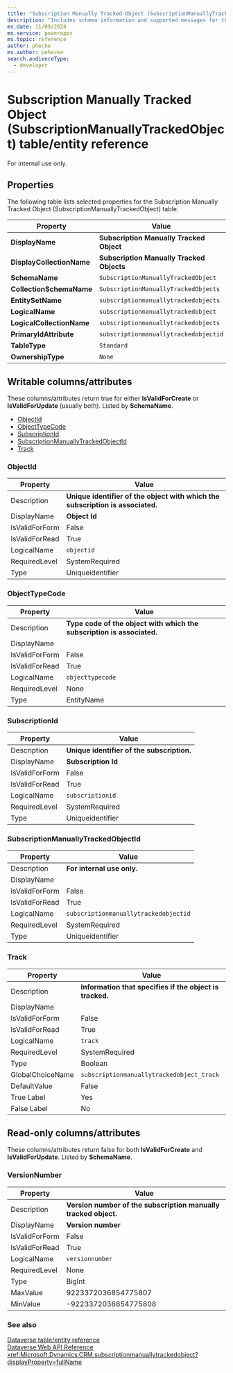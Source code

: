 ```yaml
---
title: "Subscription Manually Tracked Object (SubscriptionManuallyTrackedObject) table/entity reference (Microsoft Dataverse)"
description: "Includes schema information and supported messages for the Subscription Manually Tracked Object (SubscriptionManuallyTrackedObject) table/entity with Microsoft Dataverse."
ms.date: 11/09/2024
ms.service: powerapps
ms.topic: reference
author: phecke
ms.author: pehecke
search.audienceType: 
  - developer
---
```


# Subscription Manually Tracked Object (SubscriptionManuallyTrackedObject) table/entity reference

For internal use only.

## Properties

The following table lists selected properties for the Subscription Manually Tracked Object (SubscriptionManuallyTrackedObject) table.

|Property|Value|
| --- | --- |
| **DisplayName** | **Subscription Manually Tracked Object** |
| **DisplayCollectionName** | **Subscription Manually Tracked Objects** |
| **SchemaName** | `SubscriptionManuallyTrackedObject` |
| **CollectionSchemaName** | `SubscriptionManuallyTrackedObjects` |
| **EntitySetName** | `subscriptionmanuallytrackedobjects`|
| **LogicalName** | `subscriptionmanuallytrackedobject` |
| **LogicalCollectionName** | `subscriptionmanuallytrackedobjects` |
| **PrimaryIdAttribute** | `subscriptionmanuallytrackedobjectid` |
| **TableType** | `Standard` |
| **OwnershipType** | `None` |

## Writable columns/attributes

These columns/attributes return true for either **IsValidForCreate** or **IsValidForUpdate** (usually both). Listed by **SchemaName**.

- [ObjectId](#BKMK_ObjectId)
- [ObjectTypeCode](#BKMK_ObjectTypeCode)
- [SubscriptionId](#BKMK_SubscriptionId)
- [SubscriptionManuallyTrackedObjectId](#BKMK_SubscriptionManuallyTrackedObjectId)
- [Track](#BKMK_Track)

### <a name="BKMK_ObjectId"></a> ObjectId

|Property|Value|
|---|---|
|Description|**Unique identifier of the object with which the subscription is associated.**|
|DisplayName|**Object Id**|
|IsValidForForm|False|
|IsValidForRead|True|
|LogicalName|`objectid`|
|RequiredLevel|SystemRequired|
|Type|Uniqueidentifier|

### <a name="BKMK_ObjectTypeCode"></a> ObjectTypeCode

|Property|Value|
|---|---|
|Description|**Type code of the object with which the subscription is associated.**|
|DisplayName||
|IsValidForForm|False|
|IsValidForRead|True|
|LogicalName|`objecttypecode`|
|RequiredLevel|None|
|Type|EntityName|

### <a name="BKMK_SubscriptionId"></a> SubscriptionId

|Property|Value|
|---|---|
|Description|**Unique identifier of the subscription.**|
|DisplayName|**Subscription Id**|
|IsValidForForm|False|
|IsValidForRead|True|
|LogicalName|`subscriptionid`|
|RequiredLevel|SystemRequired|
|Type|Uniqueidentifier|

### <a name="BKMK_SubscriptionManuallyTrackedObjectId"></a> SubscriptionManuallyTrackedObjectId

|Property|Value|
|---|---|
|Description|**For internal use only.**|
|DisplayName||
|IsValidForForm|False|
|IsValidForRead|True|
|LogicalName|`subscriptionmanuallytrackedobjectid`|
|RequiredLevel|SystemRequired|
|Type|Uniqueidentifier|

### <a name="BKMK_Track"></a> Track

|Property|Value|
|---|---|
|Description|**Information that specifies if the object is tracked.**|
|DisplayName||
|IsValidForForm|False|
|IsValidForRead|True|
|LogicalName|`track`|
|RequiredLevel|SystemRequired|
|Type|Boolean|
|GlobalChoiceName|`subscriptionmanuallytrackedobject_track`|
|DefaultValue|False|
|True Label|Yes|
|False Label|No|


## Read-only columns/attributes

These columns/attributes return false for both **IsValidForCreate** and **IsValidForUpdate**. Listed by **SchemaName**.

### <a name="BKMK_VersionNumber"></a> VersionNumber

|Property|Value|
|---|---|
|Description|**Version number of the subscription manually tracked object.**|
|DisplayName|**Version number**|
|IsValidForForm|False|
|IsValidForRead|True|
|LogicalName|`versionnumber`|
|RequiredLevel|None|
|Type|BigInt|
|MaxValue|9223372036854775807|
|MinValue|-9223372036854775808|



### See also

[Dataverse table/entity reference](../about-entity-reference.md)  
[Dataverse Web API Reference](/power-apps/developer/data-platform/webapi/reference/about)   
<xref:Microsoft.Dynamics.CRM.subscriptionmanuallytrackedobject?displayProperty=fullName>
